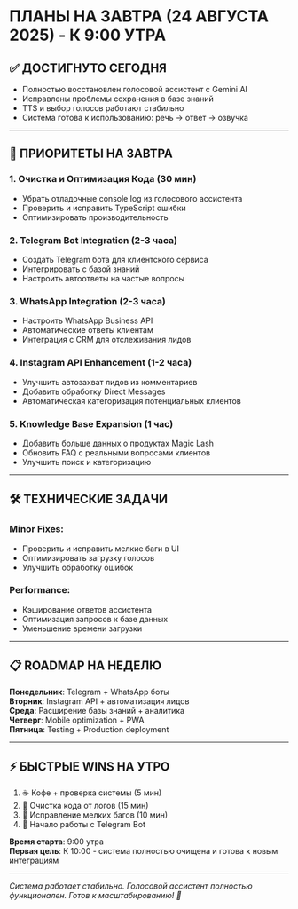 # ПЛАНЫ НА ЗАВТРА (24 АВГУСТА 2025) - К 9:00 УТРА

## ✅ ДОСТИГНУТО СЕГОДНЯ
- Полностью восстановлен голосовой ассистент с Gemini AI
- Исправлены проблемы сохранения в базе знаний
- TTS и выбор голосов работают стабильно
- Система готова к использованию: речь → ответ → озвучка

---

## 🎯 ПРИОРИТЕТЫ НА ЗАВТРА

### 1. **Очистка и Оптимизация Кода** (30 мин)
- Убрать отладочные console.log из голосового ассистента
- Проверить и исправить TypeScript ошибки
- Оптимизировать производительность

### 2. **Telegram Bot Integration** (2-3 часа)
- Создать Telegram бота для клиентского сервиса
- Интегрировать с базой знаний
- Настроить автоответы на частые вопросы

### 3. **WhatsApp Integration** (2-3 часа) 
- Настроить WhatsApp Business API
- Автоматические ответы клиентам
- Интеграция с CRM для отслеживания лидов

### 4. **Instagram API Enhancement** (1-2 часа)
- Улучшить автозахват лидов из комментариев
- Добавить обработку Direct Messages
- Автоматическая категоризация потенциальных клиентов

### 5. **Knowledge Base Expansion** (1 час)
- Добавить больше данных о продуктах Magic Lash
- Обновить FAQ с реальными вопросами клиентов
- Улучшить поиск и категоризацию

---

## 🛠 ТЕХНИЧЕСКИЕ ЗАДАЧИ

### Minor Fixes:
- Проверить и исправить мелкие баги в UI
- Оптимизировать загрузку голосов
- Улучшить обработку ошибок

### Performance:
- Кэширование ответов ассистента
- Оптимизация запросов к базе данных
- Уменьшение времени загрузки

---

## 📋 ROADMAP НА НЕДЕЛЮ

**Понедельник**: Telegram + WhatsApp боты  
**Вторник**: Instagram API + автоматизация лидов  
**Среда**: Расширение базы знаний + аналитика  
**Четверг**: Mobile optimization + PWA  
**Пятница**: Testing + Production deployment  

---

## ⚡ БЫСТРЫЕ WINS НА УТРО
1. ☕ Кофе + проверка системы (5 мин)
2. 🧹 Очистка кода от логов (15 мин) 
3. 🔧 Исправление мелких багов (10 мин)
4. 🚀 Начало работы с Telegram Bot

**Время старта**: 9:00 утра  
**Первая цель**: К 10:00 - система полностью очищена и готова к новым интеграциям

---

*Система работает стабильно. Голосовой ассистент полностью функционален. Готов к масштабированию! 🎉*